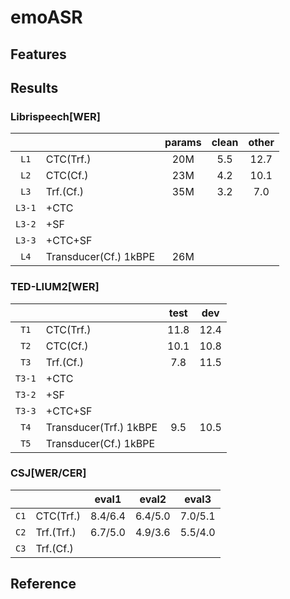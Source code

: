# emoASR

## Features

## Results

### Librispeech[WER]

| |  | params | clean | other |
|:---:|:---|:---:|:---:|:---:|
| `L1` | CTC(Trf.) | 20M | 5.5 | 12.7 |
| `L2` | CTC(Cf.) | 23M | 4.2 | 10.1 |
| `L3` | Trf.(Cf.) | 35M | 3.2 | 7.0 |
| `L3-1` | +CTC |  |  |
| `L3-2` | +SF |  |  |
| `L3-3` | +CTC+SF |  |  |
| `L4` | Transducer(Cf.) 1kBPE | 26M |  |  |

### TED-LIUM2[WER]

|  |  | test | dev |
|:---:|:---|:---:|:---:|
| `T1` | CTC(Trf.) | 11.8 | 12.4 |
| `T2` | CTC(Cf.) | 10.1 | 10.8 |
| `T3` | Trf.(Cf.) | 7.8 | 11.5 |
| `T3-1` | +CTC |  |  |
| `T3-2` | +SF |  |  |
| `T3-3` | +CTC+SF |  |  |
| `T4` | Transducer(Trf.) 1kBPE | 9.5 | 10.5 |
| `T5` | Transducer(Cf.) 1kBPE |  |  |

### CSJ[WER/CER]

|  |  | eval1 | eval2 | eval3 |
|:---:|:---|:---:|:---:|:---:|
| `C1` | CTC(Trf.) | 8.4/6.4 | 6.4/5.0 | 7.0/5.1 |
| `C2` | Trf.(Trf.) | 6.7/5.0 | 4.9/3.6 | 5.5/4.0 |
| `C3` | Trf.(Cf.) |  |

## Reference

